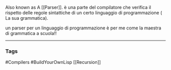 Also known as A [[Parser]].
è una parte del compilatore che verifica il rispetto delle regole sintattiche di un certo linguaggio di programmazione ( La sua grammatica).

un parser per un linguaggio di programmazione è per me come la maestra di grammatica a scuola!!

---
### Tags
#Compilers
#BuildYourOwnLisp
[[Recursion]]
